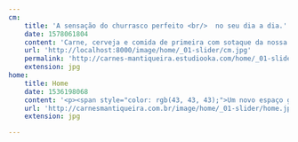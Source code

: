 ```yaml
---
cm:
    title: 'A sensação do churrasco perfeito <br/>  no seu dia a dia.'
    date: 1578061804
    content: 'Carne, cerveja e comida de primeira com sotaque da nossa terra.'
    url: 'http://localhost:8000/image/home/_01-slider/cm.jpg'
    permalink: 'http://carnes-mantiqueira.estudiooka.com/home/_01-slider/cm.jpg'
    extension: jpg
home:
    title: Home
    date: 1536198068
    content: '<p><span style="color: rgb(43, 43, 43);">Um novo espaço gastronômico em &lt;br/&gt;São João da Boa Vista.</span><br></p>'
    url: 'http://carnesmantiqueira.com.br/image/home/_01-slider/home.jpg'
    extension: jpg

---
```

